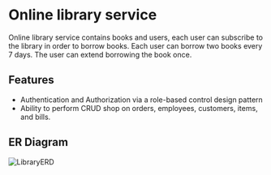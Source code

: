 
# Online library service

Online library service contains books and users, each user can subscribe to the library in order to borrow books. Each user can borrow two books every 7 days. The user can extend borrowing the book once.


## Features

- Authentication and Authorization via a role-based control design pattern
- Ability to perform CRUD shop on orders, employees, customers, items, and bills.


## ER Diagram

![LibraryERD]([https://user-images.githubusercontent.com/61092637/195473532-dc6e429f-78a7-473b-b017-67699e0329e5.jpg](https://raw.githubusercontent.com/amohd63/Exalt-Training/master/Library-system/ERD.png))
